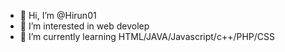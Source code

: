 - 👋 Hi, I’m @Hirun01
- 👀 I’m interested in web devolep
- 🌱 I’m currently learning HTML/JAVA/Javascript/c++/PHP/CSS


<!---
Hirun01/Hirun01 is a ✨ special ✨ repository because its `README.md` (this file) appears on your GitHub profile.
You can click the Preview link to take a look at your changes.
--->
